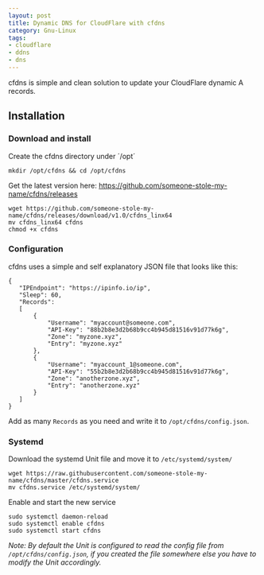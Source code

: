 ```yaml
---
layout: post
title: Dynamic DNS for CloudFlare with cfdns
category: Gnu-Linux
tags:
- cloudflare
- ddns
- dns
---
```


cfdns is simple and clean solution to update your CloudFlare dynamic A records.

## Installation

### Download and install

Create the cfdns directory under ´/opt´

```
mkdir /opt/cfdns && cd /opt/cfdns
```

Get the latest version here: https://github.com/someone-stole-my-name/cfdns/releases

```
wget https://github.com/someone-stole-my-name/cfdns/releases/download/v1.0/cfdns_linx64
mv cfdns_linx64 cfdns
chmod +x cfdns
```

### Configuration

cfdns uses a simple and self explanatory JSON file that looks like this:

```
{
   "IPEndpoint": "https://ipinfo.io/ip",
   "Sleep": 60,
   "Records":
   [
       {
           "Username": "myaccount@someone.com",
           "API-Key": "88b2b8e3d2b68b9cc4b945d81516v91d77k6g",
           "Zone": "myzone.xyz",
           "Entry": "myzone.xyz"
       },
       {
           "Username": "myaccount_1@someone.com",
           "API-Key": "55b2b8e3d2b68b9cc4b945d81516v91d77k6g",
           "Zone": "anotherzone.xyz",
           "Entry": "anotherzone.xyz"
       }
   ]
}
```

Add as many `Records` as you need and write it to `/opt/cfdns/config.json`.


### Systemd

Download the systemd Unit file and move it to `/etc/systemd/system/`

```
wget https://raw.githubusercontent.com/someone-stole-my-name/cfdns/master/cfdns.service
mv cfdns.service /etc/systemd/system/
```

Enable and start the new service

```
sudo systemctl daemon-reload
sudo systemctl enable cfdns
sudo systemctl start cfdns
```

*Note: By default the Unit is configured to read the config file from `/opt/cfdns/config.json`, if you created the file somewhere else you have to modify the Unit accordingly.*
